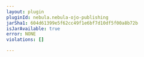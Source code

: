 ```yaml
---
layout: plugin
pluginId: nebula.nebula-ojo-publishing
jarSha1: 604d61399e5f62cc49f1e6bf7d10df5f00a8b72b
isJarAvailable: true
error: NONE
violations: []

---
```

